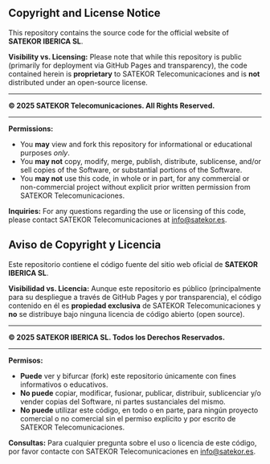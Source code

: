 ## Copyright and License Notice

This repository contains the source code for the official website of **SATEKOR IBERICA SL**.

**Visibility vs. Licensing:** Please note that while this repository is public (primarily for deployment via GitHub Pages and transparency), the code contained herein is **proprietary** to SATEKOR Telecomunicaciones and is **not** distributed under an open-source license.

---

**© 2025 SATEKOR Telecomunicaciones. All Rights Reserved.**

---

**Permissions:**

*   You **may** view and fork this repository for informational or educational purposes *only*.
*   You **may not** copy, modify, merge, publish, distribute, sublicense, and/or sell copies of the Software, or substantial portions of the Software.
*   You **may not** use this code, in whole or in part, for any commercial or non-commercial project without explicit prior written permission from SATEKOR Telecomunicaciones.

**Inquiries:** For any questions regarding the use or licensing of this code, please contact SATEKOR Telecomunicaciones at [info@satekor.es](mailto:info@satekor.es).

## Aviso de Copyright y Licencia

Este repositorio contiene el código fuente del sitio web oficial de **SATEKOR IBERICA SL**.

**Visibilidad vs. Licencia:** Aunque este repositorio es público (principalmente para su despliegue a través de GitHub Pages y por transparencia), el código contenido en él es **propiedad exclusiva** de SATEKOR Telecomunicaciones y **no** se distribuye bajo ninguna licencia de código abierto (open source).

---

**© 2025 SATEKOR IBERICA SL. Todos los Derechos Reservados.**

---

**Permisos:**

*   **Puede** ver y bifurcar (fork) este repositorio únicamente con fines informativos o educativos.
*   **No puede** copiar, modificar, fusionar, publicar, distribuir, sublicenciar y/o vender copias del Software, ni partes sustanciales del mismo.
*   **No puede** utilizar este código, en todo o en parte, para ningún proyecto comercial o no comercial sin el permiso explícito y por escrito de SATEKOR Telecomunicaciones.

**Consultas:** Para cualquier pregunta sobre el uso o licencia de este código, por favor contacte con SATEKOR Telecomunicaciones en [info@satekor.es](mailto:info@satekor.es).